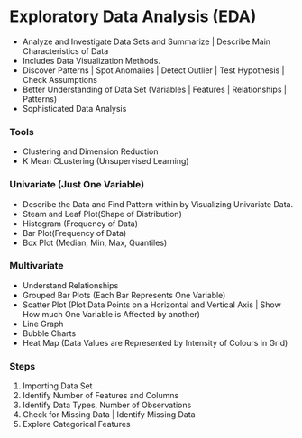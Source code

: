 # Exploratory Data Analysis (EDA)

- Analyze and Investigate Data Sets and Summarize | Describe Main Characteristics of Data 
- Includes Data Visualization Methods.
- Discover Patterns | Spot Anomalies | Detect Outlier | Test Hypothesis | Check Assumptions
- Better Understanding of Data Set (Variables | Features | Relationships | Patterns)
- Sophisticated Data Analysis 

### Tools
- Clustering and Dimension Reduction 
- K Mean CLustering (Unsupervised Learning)

### Univariate (Just One Variable) 
- Describe the Data and Find Pattern within by Visualizing Univariate Data.
- Steam and Leaf Plot(Shape of Distribution)  
- Histogram (Frequency of Data) 
- Bar Plot(Frequency of Data)  
- Box Plot (Median, Min, Max, Quantiles) 

### Multivariate  
- Understand Relationships
- Grouped Bar Plots (Each Bar Represents One Variable)
- Scatter Plot (Plot Data Points on a Horizontal and Vertical Axis | Show How much One Variable is Affected by another)
- Line Graph
- Bubble Charts 
- Heat Map (Data Values are Represented by Intensity of Colours in Grid)


### Steps
1. Importing Data Set
2. Identify Number of Features and Columns 
3. Identify Data Types, Number of Observations
4. Check for Missing Data | Identify Missing Data 
5. Explore Categorical Features 
